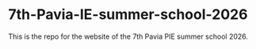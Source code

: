 # 7th-Pavia-IE-summer-school-2026
This is the repo for the website of the 7th Pavia PIE summer school 2026.
